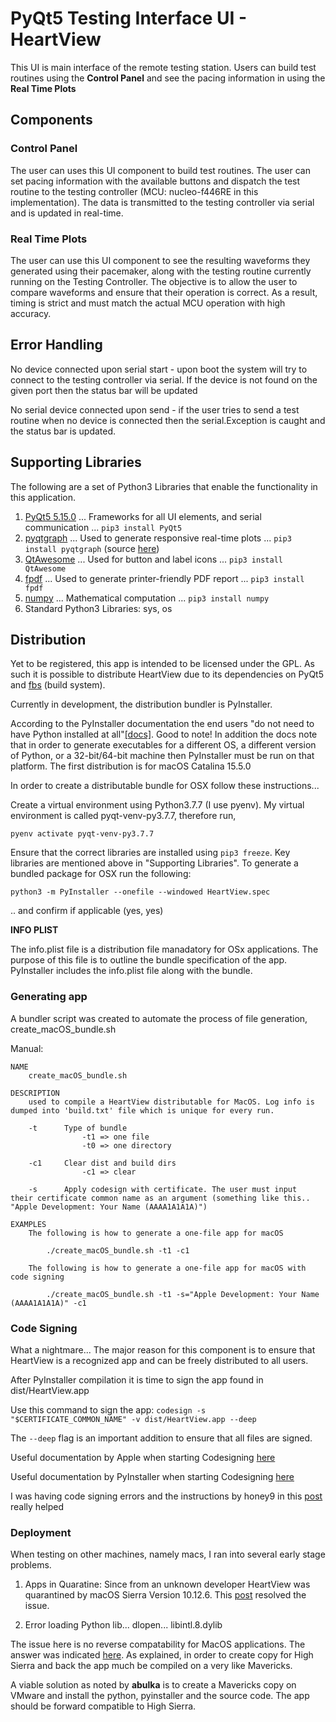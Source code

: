 # PyQt5 Testing Interface UI - HeartView

This UI is main interface of the remote testing station. Users can build test routines using the **Control Panel** and see the pacing information in using the **Real Time Plots**

## Components

### Control Panel

The user can uses this UI component to build test routines. The user can set pacing information with the available buttons and dispatch the test routine to the testing controller (MCU: nucleo-f446RE in this implementation). The data is transmitted to the testing controller via serial and is updated in real-time.

### Real Time Plots

The user can use this UI component to see the resulting waveforms they generated using their pacemaker, along with the testing routine currently running on the Testing Controller. The objective is to allow the user to compare waveforms and ensure that their operation is correct. As a result, timing is strict and must match the actual MCU operation with high accuracy. 

## Error Handling

No device connected upon serial start - upon boot the system will try to connect to the testing controller via serial. If the device is not found on the given port then the status bar will be updated

No serial device connected upon send - if the user tries to send a test routine when no device is connected then the serial.Exception is caught and the status bar is updated.

## Supporting Libraries

The following are a set of Python3 Libraries that enable the functionality in this application.

1. [PyQt5 5.15.0](https://pypi.org/project/PyQt5/)
... Frameworks for all UI elements, and serial communication
... ``pip3 install PyQt5``
2. [pyqtgraph](https://pyqtgraph.readthedocs.io/en/latest/index.html)
... Used to generate responsive real-time plots
... ``pip3 install pyqtgraph`` (source [here](https://pypi.org/project/pyqtgraph/))
3. [QtAwesome](https://pypi.org/project/QtAwesome/)
... Used for button and label icons
... ``pip3 install QtAwesome``
4. [fpdf](https://pypi.org/project/fpdf/)
... Used to generate printer-friendly PDF report
... ``pip3 install fpdf``
5. [numpy](https://pypi.org/project/numpy/)
... Mathematical computation
... ``pip3 install numpy``
6. Standard Python3 Libraries: sys, os


## Distribution

Yet to be registered, this app is intended to be licensed under the GPL. As such it is possible to distribute HeartView due to its dependencies on PyQt5 and [fbs](https://build-system.fman.io/) (build system).

Currently in development, the distribution bundler is PyInstaller.

According to the PyInstaller documentation the end users "do not need to have Python installed at all"[\[docs\]](https://readthedocs.org/projects/pyinstaller/downloads/pdf/latest/). Good to note! In addition the docs note that in order to generate executables for a different OS, a different version of Python, or a 32-bit/64-bit machine then PyInstaller must be run on that platform. The first distribution is for macOS Catalina 15.5.0

In order to create a distributable bundle for OSX follow these instructions...

Create a virtual environment using Python3.7.7 (I use pyenv). My virtual environment is called pyqt-venv-py3.7.7, therefore run, 

`pyenv activate pyqt-venv-py3.7.7`

Ensure that the correct libraries are installed using `pip3 freeze`. Key libraries are mentioned above in "Supporting Libraries". To generate a bundled package for OSX run the following: 

`python3 -m PyInstaller --onefile --windowed HeartView.spec`

.. and confirm if applicable (yes, yes)

**INFO PLIST**

The info.plist file is a distribution file manadatory for OSx applications. The purpose of this file is to outline the bundle specification of the app. PyInstaller includes the info.plist file along with the bundle.

### Generating app

A bundler script was created to automate the process of file generation, create_macOS_bundle.sh

Manual:

```
NAME
    create_macOS_bundle.sh

DESCRIPTION
    used to compile a HeartView distributable for MacOS. Log info is dumped into 'build.txt' file which is unique for every run.

    -t      Type of bundle
                -t1 => one file
                -t0 => one directory
    
    -c1     Clear dist and build dirs 
                -c1 => clear
    
    -s      Apply codesign with certificate. The user must input  their certificate common name as an argument (something like this.. "Apple Development: Your Name (AAAA1A1A1A)")

EXAMPLES
    The following is how to generate a one-file app for macOS

        ./create_macOS_bundle.sh -t1 -c1 

    The following is how to generate a one-file app for macOS with code signing

        ./create_macOS_bundle.sh -t1 -s="Apple Development: Your Name (AAAA1A1A1A)" -c1 
```

### Code Signing

What a nightmare... The major reason for this component is to ensure that HeartView is a recognized app and can be freely distributed to all users.

After PyInstaller compilation it is time to sign the app found in dist/HeartView.app

Use this command to sign the app:
`codesign -s "$CERTIFICATE_COMMON_NAME" -v dist/HeartView.app --deep`

The `--deep` flag is an important addition to ensure that all files are signed.

Useful documentation by Apple when starting Codesigning [here](https://developer.apple.com/library/archive/documentation/Security/Conceptual/CodeSigningGuide/Procedures/Procedures.html)

Useful documentation by PyInstaller when starting Codesigning [here](https://github.com/pyinstaller/pyinstaller/wiki/Recipe-OSX-Code-Signing)

I was having code signing errors and the instructions by honey9 in this [post](https://developer.apple.com/forums/thread/86161?login=true) really helped


### Deployment

When testing on other machines, namely macs, I ran into several early stage problems. 

1) Apps in Quaratine: Since from an unknown developer HeartView was quarantined by macOS Sierra Version 10.12.6. This [post](https://apple.stackexchange.com/questions/181026/lsopenurlswithrole-failed-with-error-10810-cant-open-install-os-x-yosemite) resolved the issue.

2) Error loading Python lib... dlopen... libintl.8.dylib

The issue here is no reverse compatability for MacOS applications. The answer was indicated [here](https://github.com/pyinstaller/pyinstaller/issues/3418). As explained, in order to create copy for High Sierra and back the app much be compiled on a very like Mavericks. 

A viable solution as noted by **abulka** is to create a Mavericks copy on VMware and install the python, pyinstaller and the source code. The app should be forward compatible to High Sierra.